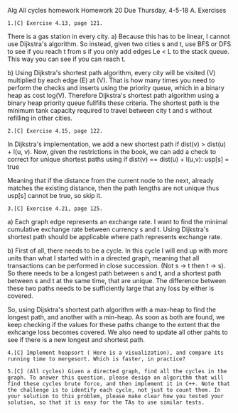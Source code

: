 Alg All cycles homework
Homework 20   Due Thursday, 4-5-18
A. Exercises

    1.[C] Exercise 4.13, page 121.

There is a gas station in every city. 
a) Because this has to be linear, I cannot use Dijkstra's algorithm.  So instead, given two cities s and t, use BFS or DFS to see if you reach t from s if you only add edges Le < L to the stack queue. This way you can see if you can reach t. 

b) Using Dijkstra's shortest path algorithm, every city will be visited (V) multiplied by each edge (E) at (V). That is how many times you need to perform the checks and inserts using the priority queue, which in a binary heap as cost log(V). Therefore Dijkstra's shortest path algorithm using a binary heap priority queue fullfills these criteria. The shortest path is the minimum tank capacity required to travel between city t and s without refilling in other cities. 


    2.[C] Exercise 4.15, page 122.

In Dijkstra's implementation, we add a new shortest path if dist(v) > dist(u) + l(u, v). Now, given the restrictions in the book, we can add a check to correct for unique shortest paths using 
    if dist(v) == dist(u) + l(u,v):
        usp[s] = true

Meaning that if the distance from the current node to the next, already matches the existing distance, then the path lengths are not unique thus usp[s] cannot be true, so skip it. 

    3.[C] Exercise 4.21, page 125.

a) Each graph edge represents an exchange rate. I want to find the minimal cumulative exchange rate between currency s and t. Using Dijkstra's shortest path should be applicable where path represents exchange rate. 

b) First of all, there needs to be a cycle. In this cycle I will end up with more units than what I started with in a directed graph, meaning that all transactions can be performed in close succession. (Not s -> t then t -> s). So there needs to be a longest path between s and t, and a shortest path between s and t at the same time, that are unique. The difference between these two paths needs to be sufficiently large that any loss by either is covered. 

So, using Dijsktra's shortest path algorithm with a max-heap to find the longest path, and another with a min-heap. As soon as both are found, we keep checking if the values for these paths change to the extent that the exhcange loss becomes covered. We also need to update all other pahts to see if there is a new longest and shortest path. 

    4.[C] Implement heapsort ( Here is a visualization), and compare its running time to mergesort. Which is faster, in practice?

    5.[C] (All cycles) Given a directed graph, find all the cycles in the graph. To answer this question, please design an algorithm that will find these cycles brute force, and then implement it in C++. Note that the challenge is to identify each cycle, not just to count them. In your solution to this problem, please make clear how you tested your solution, so that it is easy for the TAs to use similar tests.